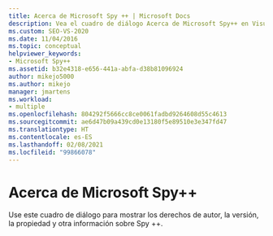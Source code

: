 ```yaml
---
title: Acerca de Microsoft Spy ++ | Microsoft Docs
description: Vea el cuadro de diálogo Acerca de Microsoft Spy++ en Visual Studio para mostrar los derechos de autor, la versión, la propiedad y otra información sobre la utilidad de depuración de Spy++.
ms.custom: SEO-VS-2020
ms.date: 11/04/2016
ms.topic: conceptual
helpviewer_keywords:
- Microsoft Spy++
ms.assetid: b32e4318-e656-441a-abfa-d38b81096924
author: mikejo5000
ms.author: mikejo
manager: jmartens
ms.workload:
- multiple
ms.openlocfilehash: 804292f5666cc8ce0061fadbd9264608d55c4613
ms.sourcegitcommit: ae6d47b09a439cd0e13180f5e89510e3e347fd47
ms.translationtype: HT
ms.contentlocale: es-ES
ms.lasthandoff: 02/08/2021
ms.locfileid: "99866078"
---
```

# <a name="about-microsoft-spy"></a>Acerca de Microsoft Spy++
Use este cuadro de diálogo para mostrar los derechos de autor, la versión, la propiedad y otra información sobre Spy ++.